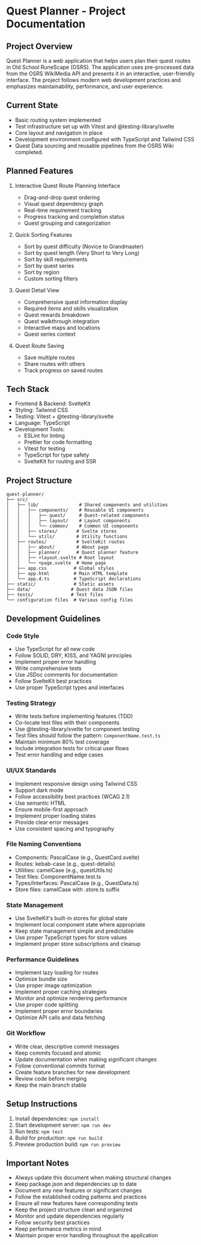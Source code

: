 # Quest Planner - Project Documentation

## Project Overview
Quest Planner is a web application that helps users plan their quest routes in Old School RuneScape (OSRS). The application uses pre-processed data from the OSRS WikiMedia API and presents it in an interactive, user-friendly interface. The project follows modern web development practices and emphasizes maintainability, performance, and user experience.

## Current State
- Basic routing system implemented
- Test infrastructure set up with Vitest and @testing-library/svelte
- Core layout and navigation in place
- Development environment configured with TypeScript and Tailwind CSS
- Quest Data sourcing and reusable pipelines from the OSRS Wiki completed.


## Planned Features
1. Interactive Quest Route Planning Interface
   - Drag-and-drop quest ordering
   - Visual quest dependency graph
   - Real-time requirement tracking
   - Progress tracking and completion status
   - Quest grouping and categorization

2. Quick Sorting Features
   - Sort by quest difficulty (Novice to Grandmaster)
   - Sort by quest length (Very Short to Very Long)
   - Sort by skill requirements
   - Sort by quest series
   - Sort by region
   - Custom sorting filters

3. Quest Detail View
   - Comprehensive quest information display
   - Required items and skills visualization
   - Quest rewards breakdown
   - Quest walkthrough integration
   - Interactive maps and locations
   - Quest series context

4. Quest Route Saving
   - Save multiple routes
   - Share routes with others
   - Track progress on saved routes

## Tech Stack
- Frontend & Backend: SvelteKit
- Styling: Tailwind CSS
- Testing: Vitest + @testing-library/svelte
- Language: TypeScript
- Development Tools:
  - ESLint for linting
  - Prettier for code formatting
  - Vitest for testing
  - TypeScript for type safety
  - SvelteKit for routing and SSR

## Project Structure
```
quest-planner/
├── src/
│   ├── lib/               # Shared components and utilities
│   │   ├── components/    # Reusable UI components
│   │   │   ├── quest/     # Quest-related components
│   │   │   ├── layout/    # Layout components
│   │   │   └── common/    # Common UI components
│   │   ├── stores/       # Svelte stores
│   │   └── utils/        # Utility functions
│   ├── routes/           # SvelteKit routes
│   │   ├── about/        # About page
│   │   ├── planner/      # Quest planner feature
│   │   ├── +layout.svelte # Root layout
│   │   └── +page.svelte  # Home page
│   ├── app.css          # Global styles
│   ├── app.html         # Main HTML template
│   └── app.d.ts         # TypeScript declarations
├── static/              # Static assets
├── data/               # Quest data JSON files
├── tests/              # Test files
└── configuration files  # Various config files
```

## Development Guidelines

### Code Style
- Use TypeScript for all new code
- Follow SOLID, DRY, KISS, and YAGNI principles
- Implement proper error handling
- Write comprehensive tests
- Use JSDoc comments for documentation
- Follow SvelteKit best practices
- Use proper TypeScript types and interfaces

### Testing Strategy
- Write tests before implementing features (TDD)
- Co-locate test files with their components
- Use @testing-library/svelte for component testing
- Test files should follow the pattern: `ComponentName.test.ts`
- Maintain minimum 80% test coverage
- Include integration tests for critical user flows
- Test error handling and edge cases

### UI/UX Standards
- Implement responsive design using Tailwind CSS
- Support dark mode
- Follow accessibility best practices (WCAG 2.1)
- Use semantic HTML
- Ensure mobile-first approach
- Implement proper loading states
- Provide clear error messages
- Use consistent spacing and typography

### File Naming Conventions
- Components: PascalCase (e.g., QuestCard.svelte)
- Routes: kebab-case (e.g., quest-details)
- Utilities: camelCase (e.g., questUtils.ts)
- Test files: ComponentName.test.ts
- Types/Interfaces: PascalCase (e.g., QuestData.ts)
- Store files: camelCase with .store.ts suffix

### State Management
- Use SvelteKit's built-in stores for global state
- Implement local component state where appropriate
- Keep state management simple and predictable
- Use proper TypeScript types for store values
- Implement proper store subscriptions and cleanup

### Performance Guidelines
- Implement lazy loading for routes
- Optimize bundle size
- Use proper image optimization
- Implement proper caching strategies
- Monitor and optimize rendering performance
- Use proper code splitting
- Implement proper error boundaries
- Optimize API calls and data fetching

### Git Workflow
- Write clear, descriptive commit messages
- Keep commits focused and atomic
- Update documentation when making significant changes
- Follow conventional commits format
- Create feature branches for new development
- Review code before merging
- Keep the main branch stable

## Setup Instructions
1. Install dependencies: `npm install`
2. Start development server: `npm run dev`
3. Run tests: `npm test`
4. Build for production: `npm run build`
5. Preview production build: `npm run preview`

## Important Notes
- Always update this document when making structural changes
- Keep package.json and dependencies up to date
- Document any new features or significant changes
- Follow the established coding patterns and practices
- Ensure all new features have corresponding tests
- Keep the project structure clean and organized
- Monitor and update dependencies regularly
- Follow security best practices
- Keep performance metrics in mind
- Maintain proper error handling throughout the application 